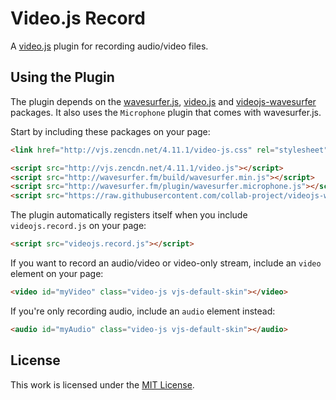 Video.js Record
===============

A [video.js](http://www.videojs.com/) plugin for recording audio/video files.


Using the Plugin
----------------

The plugin depends on the [wavesurfer.js](https://github.com/katspaugh/wavesurfer.js),
[video.js](http://www.videojs.com/) and
[videojs-wavesurfer](https://github.com/collab-project/videojs-wavesurfer) packages. It
also uses the `Microphone` plugin that comes with wavesurfer.js.

Start by including these packages on your page:

```html
<link href="http://vjs.zencdn.net/4.11.1/video-js.css" rel="stylesheet">

<script src="http://vjs.zencdn.net/4.11.1/video.js"></script>
<script src="http://wavesurfer.fm/build/wavesurfer.min.js"></script>
<script src="http://wavesurfer.fm/plugin/wavesurfer.microphone.js"></script>
<script src="https://raw.githubusercontent.com/collab-project/videojs-wavesurfer/master/videojs.wavesurfer.js"></script>
```

The plugin automatically registers itself when you include `videojs.record.js`
on your page:

```html
<script src="videojs.record.js"></script>
```

If you want to record an audio/video or video-only stream, include an
`video` element on your page:

```html
<video id="myVideo" class="video-js vjs-default-skin"></video>
```

If you're only recording audio, include an `audio` element instead:

```html
<audio id="myAudio" class="video-js vjs-default-skin"></audio>
```

License
-------

This work is licensed under the [MIT License](LICENSE).
